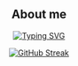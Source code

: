 

<div align="center">
  
## About me
  
[![Typing SVG](https://readme-typing-svg.herokuapp.com?color=%2336BCF7&center=true&vCenter=true&lines=Hi+!+my+name+is+Fabian+)](https://git.io/typing-svg)

[![GitHub Streak](http://github-readme-streak-stats.herokuapp.com?user=SantaCRC&theme=buefy-dark&hide_border=true&date_format=M%20j%5B%2C%20Y%5D&background=DD272700)](https://git.io/streak-stats)
  
</div>
